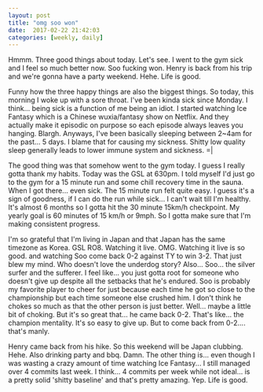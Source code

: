 ```yaml
---
layout: post
title: "omg soo won"
date:  2017-02-22 21:42:03
categories: [weekly, daily]
---
```

Hmmm. Three good things about today. Let's see. I went to the gym sick and I feel so much better now. Soo fucking won. Henry is back from his trip and we're gonna have a party weekend. Hehe. Life is good.

Funny how the three happy things are also the biggest things. So today, this morning I woke up with a sore throat. I've been kinda sick since Monday. I think... being sick is a function of me being an idiot. I started watching Ice Fantasy which is a Chinese wuxia/fantasy show on Netflix. And they actually make it episodic on purpose so each episode always leaves you hanging. Blargh. Anyways, I've been basically sleeping between 2~4am for the past... 5 days. I blame that for causing my sickness. Shitty low quality sleep generally leads to lower immune system and sickness. =|

The good thing was that somehow went to the gym today. I guess I really gotta thank my habits. Today was the GSL at 630pm. I told myself I'd just go to the gym for a 15 minute run and some chill recovery time in the sauna. When I got there... even sick. The 15 minute run felt quite easy. I guess it's a sign of goodness, if I can do the run while sick... I can't wait till I'm healthy. It's almost 6 months so I gotta hit the 30 minute 15km/h checkpoint. My yearly goal is 60 minutes of 15 km/h or 9mph. So I gotta make sure that I'm making consistent progress.

I'm so grateful that I'm living in Japan and that Japan has the same timezone as Korea. GSL RO8. Watching it live. OMG. Watching it live is so good. and watching Soo come back 0-2 against TY to win 3-2. That just blew my mind. Who doesn't love the underdog story? Also... Soo... the silver surfer and the sufferer. I feel like... you just gotta root for someone who doesn't give up despite all the setbacks that he's endured. Soo is probably my favorite player to cheer for just because each time he got so close to the championship but each time someone else crushed him. I don't think he chokes so much as that the other person is just better. Well... maybe a little bit of choking. But it's so great that... he came back 0-2. That's like... the champion mentality. It's so easy to give up. But to come back from 0-2.... that's manly.

Henry came back from his hike. So this weekend will be Japan clubbing. Hehe. Also drinking party and bbq. Damn. The other thing is... even though I was wasting a crazy amount of time watching Ice Fantasy... I still managed over 4 commits last week. I think... 4 commits per week while not ideal... is a pretty solid 'shitty baseline' and that's pretty amazing. Yep. Life is good.



